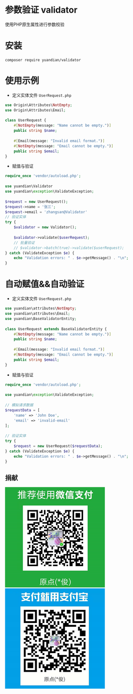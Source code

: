 # 参数验证 validator

使用PHP原生属性进行参数校验

# 安装

``` composer require yuandian/validator ```

# 使用示例

- 定义实体文件 ```UserRequest.php```

```php
use Origin\Attributes\NotEmpty;
use Origin\Attributes\Email;

class UserRequest {
    #[NotEmpty(message: "Name cannot be empty.")]
    public string $name;

    #[Email(message: "Invalid email format.")]
    #[NotEmpty(message: "Email cannot be empty.")]
    public string $email;
}
```

- 赋值与验证

```php
require_once 'vendor/autoload.php';

use yuandian\Validator
use yuandian\exception\ValidateException;

$request = new UserRequest();
$request->name = '张三';
$request->email = 'zhangsan@Validator'
// 验证实体
try {
    $validator = new Validator();
   
    $validator->validate($userRequest);
    // 批量验证
    // $validator->batch(true)->validate($userRequest);
} catch (ValidateException $e) {
    echo "Validation errors: " . $e->getMessage() . "\n";
}
```

# 自动赋值&&自动验证

- 定义实体文件 ```UserRequest.php```

```php
use yuandian\attributes\NotEmpty;
use yuandian\attributes\Email;
use yuandian\BaseValidatorEntity;

class UserRequest extends BaseValidatorEntity {
    #[NotEmpty(message: "Name cannot be empty.")]
    public string $name;

    #[Email(message: "Invalid email format.")]
    #[NotEmpty(message: "Email cannot be empty.")]
    public string $email;
}
```

- 赋值与验证

```php
require_once 'vendor/autoload.php';

use yuandian\exception\ValidateException;

// 模拟请求数据
$requestData = [
    'name' => 'John Doe',
    'email' => 'invalid-email'
];

// 验证实体
try {
    $request = new UserRequest($requestData);
} catch (ValidateException $e) {
    echo "Validation errors: " . $e->getMessage() . "\n";
}
```

## 捐献

![](./wechat.png)
![](./alipay.png)